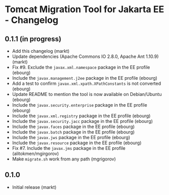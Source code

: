 # Tomcat Migration Tool for Jakarta EE - Changelog

## 0.1.1 (in progress)

- Add this changelog (markt)
- Update dependencies (Apache Commons IO 2.8.0, Apache Ant 1.10.9) (markt)
- Fix #9. Exclude the `javax.xml.namespace` package in the EE profile (ebourg)
- Include the `javax.management.j2ee` package in the EE profile (ebourg)
- Add a test to confirm `javax.xml.xpath.XPathConstants` is not converted (ebourg)
- Update README to mention the tool is now available on Debian/Ubuntu (ebourg)
- Include the `javax.security.enterprise` package in the EE profile (ebourg)
- Include the `javax.xml.registry` package in the EE profile (ebourg)
- Include the `javax.security.jacc` package in the EE profile (ebourg)
- Include the `javax.faces` package in the EE profile (ebourg)
- Include the `javax.batch` package in the EE profile (ebourg)
- Include the `javax.jws` package in the EE profile (ebourg)
- Include the `javax.resource` package in the EE profile (ebourg)
- Fix #7. Include the `javax.jms` package in the EE profile (alitokmen/mgirgorov)
- Make `migrate.sh` work from any path (mgrigorov)

## 0.1.0

- Initial release (markt)